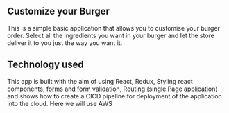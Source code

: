 
## Customize your Burger
This is a simple basic application that allows you to customise your burger order.
Select all the ingredients you want in your burger and let the store deliver it to you just the way you want it.

## Technology used
This app is built with the aim of using React, Redux, Styling react components, forms and form validation, Routing (single Page application) and shows how to create a CICD pipeline for deployment of the application into the cloud.
Here we will use AWS
